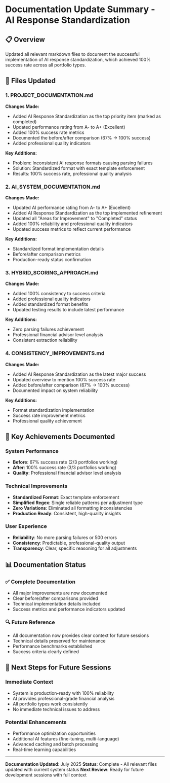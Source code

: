 # Documentation Update Summary - AI Response Standardization

## 📋 Overview
Updated all relevant markdown files to document the successful implementation of AI response standardization, which achieved 100% success rate across all portfolio types.

## 📝 Files Updated

### 1. **PROJECT_DOCUMENTATION.md**
**Changes Made:**
- Added AI Response Standardization as the top priority item (marked as completed)
- Updated performance rating from A- to A+ (Excellent)
- Added 100% success rate metrics
- Documented the before/after comparison (67% → 100% success)
- Added professional quality indicators

**Key Additions:**
- Problem: Inconsistent AI response formats causing parsing failures
- Solution: Standardized format with exact template enforcement
- Results: 100% success rate, professional quality analysis

### 2. **AI_SYSTEM_DOCUMENTATION.md**
**Changes Made:**
- Updated AI performance rating from A- to A+ (Excellent)
- Added AI Response Standardization as the top implemented refinement
- Updated all "Areas for Improvement" to "Completed" status
- Added 100% reliability and professional quality indicators
- Updated success metrics to reflect current performance

**Key Additions:**
- Standardized format implementation details
- Before/after comparison metrics
- Production-ready status confirmation

### 3. **HYBRID_SCORING_APPROACH.md**
**Changes Made:**
- Added 100% consistency to success criteria
- Added professional quality indicators
- Added standardized format benefits
- Updated testing results to include latest performance

**Key Additions:**
- Zero parsing failures achievement
- Professional financial advisor level analysis
- Consistent extraction reliability

### 4. **CONSISTENCY_IMPROVEMENTS.md**
**Changes Made:**
- Added AI Response Standardization as the latest major success
- Updated overview to mention 100% success rate
- Added before/after comparison (67% → 100% success)
- Documented impact on system reliability

**Key Additions:**
- Format standardization implementation
- Success rate improvement metrics
- Professional quality achievement

## 🎯 Key Achievements Documented

### **System Performance**
- **Before**: 67% success rate (2/3 portfolios working)
- **After**: 100% success rate (3/3 portfolios working)
- **Quality**: Professional financial advisor level analysis

### **Technical Improvements**
- **Standardized Format**: Exact template enforcement
- **Simplified Regex**: Single reliable patterns per adjustment type
- **Zero Variations**: Eliminated all formatting inconsistencies
- **Production Ready**: Consistent, high-quality insights

### **User Experience**
- **Reliability**: No more parsing failures or 500 errors
- **Consistency**: Predictable, professional-quality output
- **Transparency**: Clear, specific reasoning for all adjustments

## 📊 Documentation Status

### **✅ Complete Documentation**
- All major improvements are now documented
- Clear before/after comparisons provided
- Technical implementation details included
- Success metrics and performance indicators updated

### **🔍 Future Reference**
- All documentation now provides clear context for future sessions
- Technical details preserved for maintenance
- Performance benchmarks established
- Success criteria clearly defined

## 🚀 Next Steps for Future Sessions

### **Immediate Context**
- System is production-ready with 100% reliability
- AI provides professional-grade financial analysis
- All portfolio types work consistently
- No immediate technical issues to address

### **Potential Enhancements**
- Performance optimization opportunities
- Additional AI features (fine-tuning, multi-language)
- Advanced caching and batch processing
- Real-time learning capabilities

---

**Documentation Updated**: July 2025
**Status**: Complete - All relevant files updated with current system status
**Next Review**: Ready for future development sessions with full context 